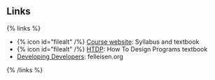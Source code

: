 ## Links

{% links %}

- {% icon id="filealt" /%} [Course website](https://course.ccs.neu.edu/cs2500): Syllabus and textbook
- {% icon id="filealt" /%} [HTDP](https://htdp.org/): How To Design Programs textbook
- [Developing Developers](https://felleisen.org/matthias/Thoughts/Developing_Developers.html): felleisen.org

{% /links %}
